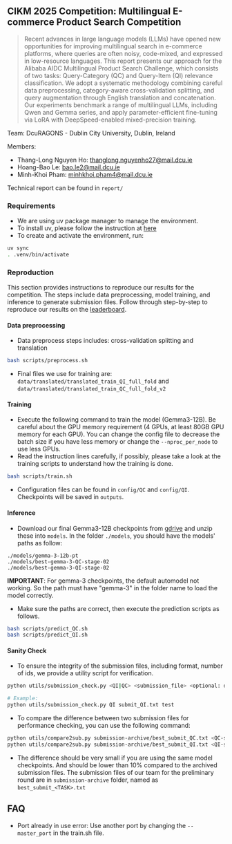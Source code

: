 ## CIKM 2025 Competition: Multilingual E-commerce Product Search Competition
> Recent advances in large language models (LLMs) have opened new opportunities for improving multilingual search in e-commerce platforms, where queries are often noisy, code-mixed, and expressed in low-resource languages. This report presents our approach for the Alibaba AIDC Multilingual Product Search Challenge, which consists of two tasks: Query-Category (QC) and Query-Item (QI) relevance classification. We adopt a systematic methodology combining careful data preprocessing, category-aware cross-validation splitting, and query augmentation through English translation and concatenation. Our experiments benchmark a range of multilingual LLMs, including Qwen and Gemma series, and apply parameter-efficient fine-tuning via LoRA with DeepSpeed-enabled mixed-precision training.

Team: DcuRAGONS - Dublin City University, Dublin, Ireland

Members:
- Thang-Long Nguyen Ho: thanglong.nguyenho27@mail.dcu.ie
- Hoang-Bao Le: bao.le2@mail.dcu.ie
- Minh-Khoi Pham: minhkhoi.pham4@mail.dcu.ie

Technical report can be found in `report/`

### Requirements

- We are using uv package manager to manage the environment.
- To install uv, please follow the instruction at [here](https://docs.astral.sh/uv/getting-started/installation/)
- To create and activate the environment, run:
```bash
uv sync
. .venv/bin/activate
```


### Reproduction

This section provides instructions to reproduce our results for the competition. The steps include data preprocessing, model training, and inference to generate submission files. Follow through step-by-step to reproduce our results on the [leaderboard](https://tianchi.aliyun.com/competition/entrance/532369/rankingList).

#### Data preprocessing

- Data preprocess steps includes: cross-validation splitting and translation

```bash
bash scripts/preprocess.sh
```
- Final files we use for training are: `data/translated/translated_train_QI_full_fold` and `data/translated/translated_train_QC_full_fold_v2`

#### Training

- Execute the following command to train the model (Gemma3-12B). Be careful about the GPU memory requirement (4 GPUs, at least 80GB GPU memory for each GPU). You can change the config file to decrease the batch size if you have less memory or change the `--nproc_per_node` to use less GPUs.
- Read the instruction lines carefully, if possibly, please take a look at the training scripts to understand how the training is done.

```bash
bash scripts/train.sh
```
- Configuration files can be found in `config/QC` and `config/QI`. Checkpoints will be saved in `outputs`. 

#### Inference

- Download our final Gemma3-12B checkpoints from [gdrive](https://drive.google.com/file/d/1KxuDNLhxMKfJoC5y2d6MA5XsLTh_6J6M/view?usp=drive_link) and unzip these into `models`. In the folder `./models`, you should have the models' paths as follow:
```
./models/gemma-3-12b-pt 
./models/best-gemma-3-QC-stage-02
./models/best-gemma-3-QI-stage-02
```

**IMPORTANT**: For gemma-3 checkpoints, the default automodel not working. So the path must have "gemma-3" in the folder name to load the model correctly.

- Make sure the paths are correct, then execute the prediction scripts as follows.

```bash
bash scripts/predict_QC.sh
bash scripts/predict_QI.sh
```

#### Sanity Check 

- To ensure the integrity of the submission files, including format, number of ids, we provide a utility script for verification. 

```bash
python utils/submission_check.py <QI|QC> <submission_file> <optional: dev|test> (default: dev)

# Example:
python utils/submission_check.py QI submit_QI.txt test
```

- To compare the difference between two submission files for performance checking, you can use the following command:

```bash
python utils/compare2sub.py submission-archive/best_submit_QC.txt <QC-submission-file>
python utils/compare2sub.py submission-archive/best_submit_QI.txt <QI-submission-file>
```

- The difference should be very small if you are using the same model checkpoints. And should be lower than 10% compared to the archived submission files. The submission files of our team for the preliminary round are in `submission-archive` folder, named as `best_submit_<TASK>.txt`


## FAQ

- Port already in use error: Use another port by changing the `--master_port` in the train.sh file.